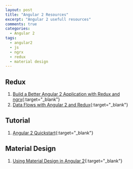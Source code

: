 ```yaml
---
layout: post
title: "Angular 2 Resources"
excerpt: "Angular 2 usefull resources"
comments: true
categories:
  - Angular 2
tags: 
  - angular2
  - js
  - ngrx
  - redux
  - material design
---
```


## Redux
1. [Build a Better Angular 2 Application with Redux and ngrx](http://onehungrymind.com/build-better-angular-2-application-redux-ngrx){:target="_blank"}
2. [Data Flows with Angular 2 and Redux](https://www.sitepoint.com/data-flows-angular-2-redux){:target="_blank"}

## Tutorial
1. [Angular 2 Quickstart](https://angular.io/docs/ts/latest/quickstart.html){:target="_blank"}

## Material Design
1. [Using Material Design in Angular 2](https://medium.com/codingthesmartway-com-blog/using-material-design-in-angular-2-83a3128c58b7#.kc0zpaumj){:target="_blank"}

 

